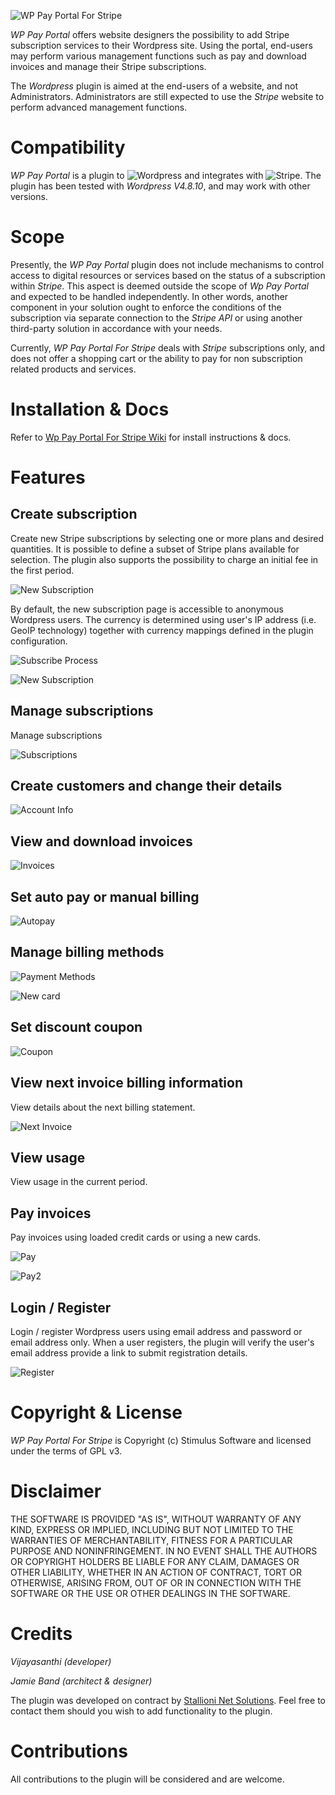 ![WP Pay Portal For Stripe](https://raw.githubusercontent.com/stimulussoft/wppayportal/master/img/logo.png)

_WP Pay Portal_ offers website designers the possibility to add Stripe subscription services to their Wordpress site. Using the portal, end-users may perform various management functions such as pay and download invoices and manage their Stripe subscriptions. 

The _Wordpress_ plugin is aimed at the end-users of a website, and not Administrators. Administrators are still expected to use the _Stripe_ website to perform advanced management functions.

# Compatibility

_WP Pay Portal_ is a plugin to ![Wordpress](https://www.wordpress.org) and integrates with ![Stripe](https://www.stripe.com). The plugin has been tested with _Wordpress V4.8.10_, and may work with other versions.

# Scope

Presently, the _WP Pay Portal_ plugin does not include mechanisms to control access to digital resources or services based on the status of a subscription within _Stripe_. This aspect is deemed outside the scope of _Wp Pay Portal_ and expected to be handled independently. In other words, another component in your solution ought to enforce the conditions of the subscription via separate connection to the _Stripe API_ or using another third-party solution in accordance with your needs.

Currently, _WP Pay Portal For Stripe_ deals with _Stripe_ subscriptions only, and does not offer a shopping cart or the ability to pay for non subscription related products and services. 

# Installation & Docs

Refer to [Wp Pay Portal For Stripe Wiki](https://github.com/stimulussoft/wppayportal/wiki) for install instructions & docs.

# Features

## Create subscription

Create new Stripe subscriptions by selecting one or more plans and desired quantities. It is possible to define a subset of Stripe plans available for selection. The plugin also supports the possibility to charge an initial fee in the first period.

![New Subscription](https://raw.githubusercontent.com/stimulussoft/wppayportal/master/img/newsubscription.png)

By default, the new subscription page is accessible to anonymous Wordpress users. The currency is determined using user's IP address (i.e. GeoIP technology) together with currency mappings defined in the plugin configuration.

![Subscribe Process](https://raw.githubusercontent.com/stimulussoft/wppayportal/master/img/subscribeprocess.png)

![New Subscription](https://raw.githubusercontent.com/stimulussoft/wppayportal/master/img/newsubscription2.png)

## Manage subscriptions 

Manage subscriptions

![Subscriptions](https://raw.githubusercontent.com/stimulussoft/wppayportal/master/img/subscriptions.png)

## Create customers and change their details 

![Account Info](https://raw.githubusercontent.com/stimulussoft/wppayportal/master/img/accountinfo.png)

## View and download invoices

![Invoices](https://raw.githubusercontent.com/stimulussoft/wppayportal/master/img/invoices.png)

## Set auto pay or manual billing

![Autopay](https://raw.githubusercontent.com/stimulussoft/wppayportal/master/img/autopay.png)

## Manage billing methods

![Payment Methods](https://raw.githubusercontent.com/stimulussoft/wppayportal/master/img/paymentmethods.png)

![New card](https://raw.githubusercontent.com/stimulussoft/wppayportal/master/img/newcard.png)

## Set discount coupon

![Coupon](https://raw.githubusercontent.com/stimulussoft/wppayportal/master/img/coupon.png)

## View next invoice billing information

View details about the next billing statement.

![Next Invoice](https://raw.githubusercontent.com/stimulussoft/wppayportal/master/img/nextinvoice.png)

## View usage

View usage in the current period.

## Pay invoices

Pay invoices using loaded credit cards or using a new cards.

![Pay](https://raw.githubusercontent.com/stimulussoft/wppayportal/master/img/pay.png)

![Pay2](https://raw.githubusercontent.com/stimulussoft/wppayportal/master/img/pay2.png)

## Login / Register

Login / register Wordpress users using email address and password or email address only. When a user registers, the plugin will verify the user's email address provide a link to submit registration details.

![Register](https://raw.githubusercontent.com/stimulussoft/wppayportal/master/img/registration.png)

# Copyright & License

_WP Pay Portal For Stripe_ is Copyright (c) Stimulus Software and licensed under the terms of GPL v3. 

# Disclaimer 

THE SOFTWARE IS PROVIDED "AS IS", WITHOUT WARRANTY OF ANY KIND, EXPRESS OR IMPLIED, INCLUDING BUT NOT LIMITED TO THE WARRANTIES OF MERCHANTABILITY, FITNESS FOR A PARTICULAR PURPOSE AND NONINFRINGEMENT. IN NO EVENT SHALL THE AUTHORS OR COPYRIGHT HOLDERS BE LIABLE FOR ANY CLAIM, DAMAGES OR OTHER LIABILITY, WHETHER IN AN ACTION OF CONTRACT, TORT OR OTHERWISE, ARISING FROM, OUT OF OR IN CONNECTION WITH THE SOFTWARE OR THE USE OR OTHER DEALINGS IN THE SOFTWARE.

# Credits

_Vijayasanthi (developer)_

_Jamie Band (architect & designer)_

The plugin was developed on contract by [Stallioni Net Solutions](https://stallioni.com/). Feel free to contact them should you wish to add functionality to the plugin.  

# Contributions

All contributions to the plugin will be considered and are welcome.



